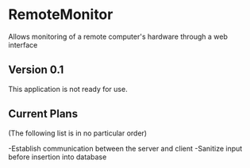 # RemoteMonitor
Allows monitoring of a remote computer's hardware through a web interface


## Version 0.1
This application is not ready for use.


## Current Plans
(The following list is in no particular order)

-Establish communication between the server and client
-Sanitize input before insertion into database